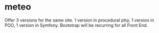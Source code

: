 # meteo
Offer 3 versions for the same site.
1 version in procedural php,
1 version in POO,
1 version in Symfony.
Bootstrap will be recurring for all Front End.
